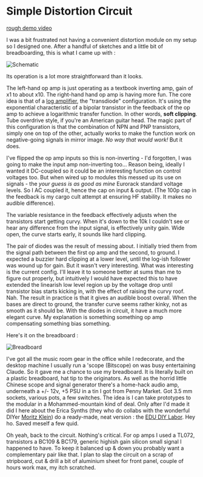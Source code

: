 # Simple Distortion Circuit

[rough demo video](https://www.youtube.com/watch?v=mMDBcwWSbNc)

I was a bit frustrated not having a convenient distortion module on my setup so I designed one. After a handful of sketches and a little bit of breadboarding, this is what I came up with :

![Schematic](/images/2025-06/distortion.png)

Its operation is a lot more straightforward than it looks.

The left-hand op amp is just operating as a textbook inverting amp, gain of x1 to about x10. The right-hand hand op amp is having more fun. The core idea is that of a [log amplifier](https://en.wikipedia.org/wiki/Log_amplifier), the "transdiode" configuration. It's using the exponential characteristic of a bipolar transistor in the feedback of the op amp to achieve a logarithmic transfer function. In other words, **soft clipping**. Tube overdrive style, if you're an American guitar head. The magic part of this configuration is that the combination of NPN and PNP transistors, simply one on top of the other, actually works to make the function work on negative-going signals in mirror image. *No way that would work!* But it does.

I've flipped the op amp inputs so this is non-inverting - I'd forgotten, I was going to make the input amp non-inverting too... Reason being, ideally I wanted it DC-coupled so it could be an interesting function on control voltages too. But when wired up to modules this messed up its use on signals - the *your guess is as good as mine* Eurorack standard voltage levels. So I AC coupled it, hence the cap on input & output. (The 100p cap in the feedback is my cargo cult attempt at ensuring HF stability. It makes no audible difference).

The variable resistance in the feedback effectively adjusts when the transistors start getting curvy. When it's down to the 10k I couldn't see or hear any difference from the input signal, is effectively unity gain. Wide open, the curve starts early, it sounds like hard clipping.

The pair of diodes was the result of messing about. I initially tried them from the signal path between the first op amp and the second, to ground. I expected a buzzier hard clipping at a lower level, until the log-ish follower was wound up for gain. But it wasn't very interesting. What was interesting is the current config. I'll leave it to someone better at sums than me to figure out properly, but intuitively I would have expected this to have extended the linearish low level region up by the voltage drop until transistor bias starts kicking in, with the effect of raising the curvy roof. Nah. The result in practice is that it gives an audible boost overall. When the bases are direct to ground, the transfer curve seems rather kinky, not as smooth as it should be. With the diodes in circuit, it have a much more elegant curve. My explanation is something something op amp compensating something bias something.

Here's it on the breadboard :

![Breadboard](/images/2025-06/breadboard.png)

I've got all the music room gear in the office while I redecorate, and the desktop machine I usually run a 'scope (Bitscope) on was busy entertaining Claude. So it gave me a chance to use my breadboard. It is literally built on a plastic breadboard, hat tip to the originators. As well as the horrid little Chinese scope and signal generator there's a home-hack audio amp, underneath a +/- 12v, +5 PSU in a tin I got from Penny Market. Got 3.5 mm sockets, various pots, a few switches. The idea is I can take prototypes to the modular in a Mohammed-mountain kind of deal. Only after I'd made it did I here about the Erica Synths (they who do collabs with the wonderful DIYer [Moritz Klein](https://www.youtube.com/@MoritzKlein0)) do a ready-made, neat version : the [EDU DIY Labor](https://www.ericasynths.lv/shop/diy-kits-1/edu-diy-labor/). Hey ho. Saved meself a few quid.

Oh yeah, back to the circuit. Nothing's critical. For op amps I used a TL072, transistors a BC109 & BC179, generic highish gain silicon small signal I happened to have. To keep it balanced up & down you probably want a complementary pair like that. I plan to slap the circuit on a scrap of stripboard, cut & drill a bit of aluminium sheet for front panel, couple of hours work max, my itch scratched.
